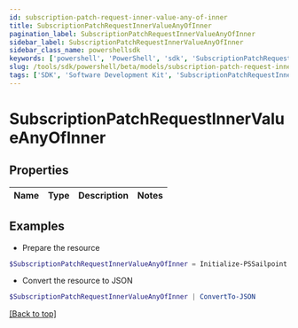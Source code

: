 ```yaml
---
id: subscription-patch-request-inner-value-any-of-inner
title: SubscriptionPatchRequestInnerValueAnyOfInner
pagination_label: SubscriptionPatchRequestInnerValueAnyOfInner
sidebar_label: SubscriptionPatchRequestInnerValueAnyOfInner
sidebar_class_name: powershellsdk
keywords: ['powershell', 'PowerShell', 'sdk', 'SubscriptionPatchRequestInnerValueAnyOfInner'] 
slug: /tools/sdk/powershell/beta/models/subscription-patch-request-inner-value-any-of-inner
tags: ['SDK', 'Software Development Kit', 'SubscriptionPatchRequestInnerValueAnyOfInner']
---
```



# SubscriptionPatchRequestInnerValueAnyOfInner

## Properties

Name | Type | Description | Notes
------------ | ------------- | ------------- | -------------

## Examples

- Prepare the resource
```powershell
$SubscriptionPatchRequestInnerValueAnyOfInner = Initialize-PSSailpoint.BetaSubscriptionPatchRequestInnerValueAnyOfInner 
```

- Convert the resource to JSON
```powershell
$SubscriptionPatchRequestInnerValueAnyOfInner | ConvertTo-JSON
```


[[Back to top]](#) 

